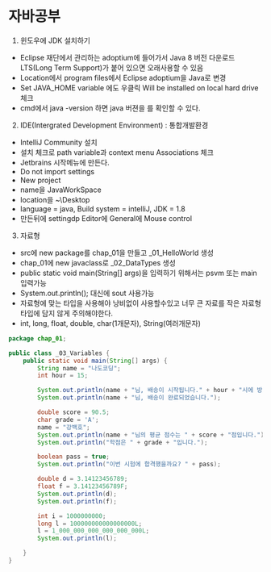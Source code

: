 # 자바공부
1. 윈도우에 JDK 설치하기
- Eclipse 재단에서 관리하는 adoptium에 들어가서 Java 8 버전 다운로드 LTS(Long Term Support)가 붙어 있으면 오래사용할 수 있음
- Location에서 program files에서 Eclipse adoptium을 Java로 변경
- Set JAVA_HOME variable 에도 우클릭 Will be installed on local hard drive 체크
- cmd에서 java -version 하면 java 버젼을 를 확인할 수 있다.
  
2. IDE(Intergrated Development Environment) : 통합개발환경
- IntelliJ Community 설치
- 설치 체크로 path variable과 context menu Associations 체크
- Jetbrains 시작메뉴에 만든다.
- Do not import settings
- New project
- name을 JavaWorkSpace
- location을 ~\Desktop
- language = java, Build system = intelliJ, JDK = 1.8
- 만든뒤에 settingdp Editor에 General에 Mouse control

3. 자료형
- src에 new package를 chap_01을 만들고 _01_HelloWorld 생성
- chap_01에 new javaclass로 _02_DataTypes 생성
- public static void main(String[] args)을 입력하기 위해서는 psvm 또는 main 입력가능
- System.out.println(); 대신에 sout 사용가능
- 자료형에 맞는 타입을 사용해야 낭비없이 사용할수있고 너무 큰 자료를 작은 자료형 타입에 담지 않게 주의해야한다.
- int, long, float, double, char(1개문자), String(여러개문자)
```java
package chap_01;

public class _03_Variables {
    public static void main(String[] args) {
        String name = "나도코딩";
        int hour = 15;

        System.out.println(name + "님, 배송이 시작됩니다." + hour + "시에 방문 예정입니다.");
        System.out.println(name + "님, 배송이 완료되었습니다.");

        double score = 90.5;
        char grade = 'A';
        name = "강백호";
        System.out.println(name + "님의 평균 점수는 " + score + "점입니다.");
        System.out.println("학점은 " + grade + "입니다.");

        boolean pass = true;
        System.out.println("이번 시험에 합격했을까요? " + pass);

        double d = 3.14123456789;
        float f = 3.14123456789F;
        System.out.println(d);
        System.out.println(f);

        int i = 1000000000;
        long l = 100000000000000000L;
        l = 1_000_000_000_000_000_000L;
        System.out.println(l);

    }
}

``` 
